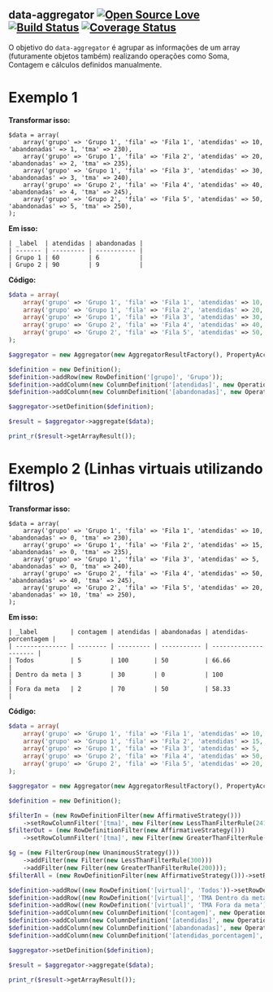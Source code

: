data-aggregator [![Open Source Love](https://badges.frapsoft.com/os/v2/open-source.svg?v=103)](https://github.com/ellerbrock/open-source-badge/) [![Build Status](https://api.travis-ci.org/brunohanai/data-aggregator.svg?branch=master)](https://travis-ci.org/brunohanai/data-aggregator) [![Coverage Status](https://coveralls.io/repos/github/brunohanai/data-aggregator/badge.svg?branch=master)](https://coveralls.io/github/brunohanai/data-aggregator?branch=master)     
---

O objetivo do `data-aggregator` é agrupar as informações de um array (futuramente objetos também) realizando
operações como Soma, Contagem e cálculos definidos manualmente.

# Exemplo 1

**Transformar isso:**

```
$data = array(
    array('grupo' => 'Grupo 1', 'fila' => 'Fila 1', 'atendidas' => 10, 'abandonadas' => 1, 'tma' => 230),
    array('grupo' => 'Grupo 1', 'fila' => 'Fila 2', 'atendidas' => 20, 'abandonadas' => 2, 'tma' => 235),
    array('grupo' => 'Grupo 1', 'fila' => 'Fila 3', 'atendidas' => 30, 'abandonadas' => 3, 'tma' => 240),
    array('grupo' => 'Grupo 2', 'fila' => 'Fila 4', 'atendidas' => 40, 'abandonadas' => 4, 'tma' => 245),
    array('grupo' => 'Grupo 2', 'fila' => 'Fila 5', 'atendidas' => 50, 'abandonadas' => 5, 'tma' => 250),
);
```

**Em isso:**

```
| _label  | atendidas | abandonadas |
| ------- | --------- | ----------- |
| Grupo 1 | 60        | 6           |
| Grupo 2 | 90        | 9           |
```

**Código:**

```php
$data = array(
    array('grupo' => 'Grupo 1', 'fila' => 'Fila 1', 'atendidas' => 10, 'abandonadas' => 1, 'tma' => 230),
    array('grupo' => 'Grupo 1', 'fila' => 'Fila 2', 'atendidas' => 20, 'abandonadas' => 2, 'tma' => 235),
    array('grupo' => 'Grupo 1', 'fila' => 'Fila 3', 'atendidas' => 30, 'abandonadas' => 3, 'tma' => 240),
    array('grupo' => 'Grupo 2', 'fila' => 'Fila 4', 'atendidas' => 40, 'abandonadas' => 4, 'tma' => 245),
    array('grupo' => 'Grupo 2', 'fila' => 'Fila 5', 'atendidas' => 50, 'abandonadas' => 5, 'tma' => 250),
);

$aggregator = new Aggregator(new AggregatorResultFactory(), PropertyAccess::createPropertyAccessor());

$definition = new Definition();
$definition->addRow(new RowDefinition('[grupo]', 'Grupo'));
$definition->addColumn(new ColumnDefinition('[atendidas]', new OperationSum()));
$definition->addColumn(new ColumnDefinition('[abandonadas]', new OperationSum()));

$aggregator->setDefinition($definition);

$result = $aggregator->aggregate($data);

print_r($result->getArrayResult());
```

# Exemplo 2 (Linhas virtuais utilizando filtros)

**Transformar isso:**

```
$data = array(
    array('grupo' => 'Grupo 1', 'fila' => 'Fila 1', 'atendidas' => 10, 'abandonadas' => 0, 'tma' => 230),
    array('grupo' => 'Grupo 1', 'fila' => 'Fila 2', 'atendidas' => 15, 'abandonadas' => 0, 'tma' => 235),
    array('grupo' => 'Grupo 1', 'fila' => 'Fila 3', 'atendidas' => 5, 'abandonadas' => 0, 'tma' => 240),
    array('grupo' => 'Grupo 2', 'fila' => 'Fila 4', 'atendidas' => 50, 'abandonadas' => 40, 'tma' => 245),
    array('grupo' => 'Grupo 2', 'fila' => 'Fila 5', 'atendidas' => 20, 'abandonadas' => 10, 'tma' => 250),
);
```
**Em isso:**

```
| _label         | contagem | atendidas | abandonadas | atendidas-porcentagem |
| -------------- | -------- | --------- | ----------- | --------------------- |
| Todos          | 5        | 100       | 50          | 66.66                 |
| Dentro da meta | 3        | 30        | 0           | 100                   |
| Fora da meta   | 2        | 70        | 50          | 58.33                 |
```

**Código:**

```php
$data = array(
    array('grupo' => 'Grupo 1', 'fila' => 'Fila 1', 'atendidas' => 10, 'abandonadas' => 0, 'tma' => 230),
    array('grupo' => 'Grupo 1', 'fila' => 'Fila 2', 'atendidas' => 15, 'abandonadas' => 0, 'tma' => 235),
    array('grupo' => 'Grupo 1', 'fila' => 'Fila 3', 'atendidas' => 5, 'abandonadas' => 0, 'tma' => 240),
    array('grupo' => 'Grupo 2', 'fila' => 'Fila 4', 'atendidas' => 50, 'abandonadas' => 40, 'tma' => 245),
    array('grupo' => 'Grupo 2', 'fila' => 'Fila 5', 'atendidas' => 20, 'abandonadas' => 10, 'tma' => 250),
);

$aggregator = new Aggregator(new AggregatorResultFactory(), PropertyAccess::createPropertyAccessor());

$definition = new Definition();

$filterIn = (new RowDefinitionFilter(new AffirmativeStrategy()))
    ->setRowColumnFilter('[tma]', new Filter(new LessThanFilterRule(241)));
$filterOut = (new RowDefinitionFilter(new AffirmativeStrategy()))
    ->setRowColumnFilter('[tma]', new Filter(new GreaterThanFilterRule(240)));

$g = (new FilterGroup(new UnanimousStrategy()))
    ->addFilter(new Filter(new LessThanFilterRule(300)))
    ->addFilter(new Filter(new GreaterThanFilterRule(200)));
$filterAll = (new RowDefinitionFilter(new AffirmativeStrategy()))->setRowColumnFilter('[tma]', $g);

$definition->addRow((new RowDefinition('[virtual]', 'Todos'))->setRowDefinitionFilter($filterAll));
$definition->addRow((new RowDefinition('[virtual]', 'TMA Dentro da meta'))->setRowDefinitionFilter($filterIn));
$definition->addRow((new RowDefinition('[virtual]', 'TMA Fora da meta'))->setRowDefinitionFilter($filterOut));
$definition->addColumn(new ColumnDefinition('[contagem]', new OperationIncrement()));
$definition->addColumn(new ColumnDefinition('[atendidas]', new OperationSum()));
$definition->addColumn(new ColumnDefinition('[abandonadas]', new OperationSum()));
$definition->addColumn(new ColumnDefinition('[atendidas_porcentagem]', new OperationManualCalc('[atendidas] / ([atendidas] + [abandonadas]) * 100')));

$aggregator->setDefinition($definition);

$result = $aggregator->aggregate($data);

print_r($result->getArrayResult());
```